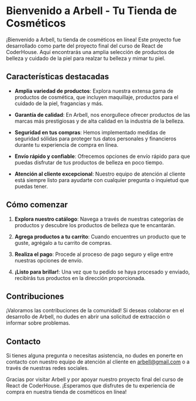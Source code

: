 # Bienvenido a Arbell - Tu Tienda de Cosméticos

¡Bienvenido a Arbell, tu tienda de cosméticos en línea! Este proyecto fue desarrollado como parte del proyecto final del curso de React de CoderHouse. Aquí encontrarás una amplia selección de productos de belleza y cuidado de la piel para realzar tu belleza y mimar tu piel.

## Características destacadas

- **Amplia variedad de productos**: Explora nuestra extensa gama de productos de cosmética, que incluyen maquillaje, productos para el cuidado de la piel, fragancias y más.

- **Garantía de calidad**: En Arbell, nos enorgullece ofrecer productos de las marcas más prestigiosas y de alta calidad en la industria de la belleza.

- **Seguridad en tus compras**: Hemos implementado medidas de seguridad sólidas para proteger tus datos personales y financieros durante tu experiencia de compra en línea.

- **Envío rápido y confiable**: Ofrecemos opciones de envío rápido para que puedas disfrutar de tus productos de belleza en poco tiempo.

- **Atención al cliente excepcional**: Nuestro equipo de atención al cliente está siempre listo para ayudarte con cualquier pregunta o inquietud que puedas tener.

## Cómo comenzar

1. **Explora nuestro catálogo**: Navega a través de nuestras categorías de productos y descubre los productos de belleza que te encantarán.

2. **Agrega productos a tu carrito**: Cuando encuentres un producto que te guste, agrégalo a tu carrito de compras.

3. **Realiza el pago**: Procede al proceso de pago seguro y elige entre nuestras opciones de envío.

4. **¡Listo para brillar!**: Una vez que tu pedido se haya procesado y enviado, recibirás tus productos en la dirección proporcionada.

## Contribuciones

¡Valoramos las contribuciones de la comunidad! Si deseas colaborar en el desarrollo de Arbell, no dudes en abrir una solicitud de extracción o informar sobre problemas.

## Contacto

Si tienes alguna pregunta o necesitas asistencia, no dudes en ponerte en contacto con nuestro equipo de atención al cliente en arbell@gmail.com o a través de nuestras redes sociales.

Gracias por visitar Arbell y por apoyar nuestro proyecto final del curso de React de CoderHouse. ¡Esperamos que disfrutes de tu experiencia de compra en nuestra tienda de cosméticos en línea!
